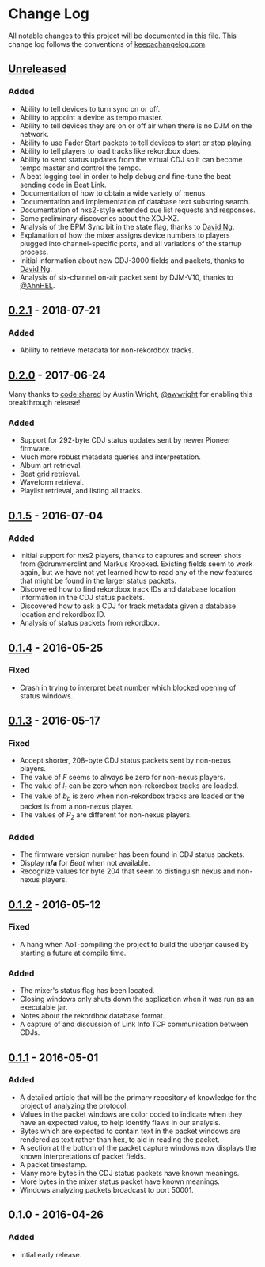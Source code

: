 # Change Log

All notable changes to this project will be documented in this file.
This change log follows the conventions of
[keepachangelog.com](http://keepachangelog.com/).

## [Unreleased][unreleased]

### Added

- Ability to tell devices to turn sync on or off.
- Ability to appoint a device as tempo master.
- Ability to tell devices they are on or off air when there is no DJM
  on the network.
- Ability to use Fader Start packets to tell devices to start or stop
  playing.
- Ability to tell players to load tracks like rekordbox does.
- Ability to send status updates from the virtual CDJ so it can become
  tempo master and control the tempo.
- A beat logging tool in order to help debug and fine-tune the beat
  sending code in Beat Link.
- Documentation of how to obtain a wide variety of menus.
- Documentation and implementation of database text substring search.
- Documentation of nxs2-style extended cue list requests and
  responses.
- Some preliminary discoveries about the XDJ-XZ.
- Analysis of the BPM Sync bit in the state flag, thanks to
  [David Ng](https://github.com/nudge).
- Explanation of how the mixer assigns device numbers to players
  plugged into channel-specific ports, and all variations of the
  startup process.
- Initial information about new CDJ-3000 fields and packets, thanks to
  [David Ng](https://github.com/nudge).
- Analysis of six-channel on-air packet sent by DJM-V10, thanks to
  [@AhnHEL](https://github.com/AhnHEL).

## [0.2.1] - 2018-07-21

### Added

- Ability to retrieve metadata for non-rekordbox tracks.

## [0.2.0] - 2017-06-24

Many thanks to [code shared](https://bitbucket.org/awwright/libpdjl/src)
by Austin Wright, [@awwright](https://github.com/awwright) for enabling
this breakthrough release!

### Added

- Support for 292-byte CDJ status updates sent by newer Pioneer
  firmware.
- Much more robust metadata queries and interpretation.
- Album art retrieval.
- Beat grid retrieval.
- Waveform retrieval.
- Playlist retrieval, and listing all tracks.

## [0.1.5] - 2016-07-04

### Added

- Initial support for nxs2 players, thanks to captures and screen
  shots from @drummerclint and Markus Krooked. Existing fields seem to
  work again, but we have not yet learned how to read any of the new
  features that might be found in the larger status packets.
- Discovered how to find rekordbox track IDs and database location
  information in the CDJ status packets.
- Discovered how to ask a CDJ for track metadata given a database
  location and rekordbox ID.
- Analysis of status packets from rekordbox.

## [0.1.4] - 2016-05-25

### Fixed

- Crash in trying to interpret beat number which blocked opening of
  status windows.

## [0.1.3] - 2016-05-17

### Fixed

- Accept shorter, 208-byte CDJ status packets sent by non-nexus
  players.
- The value of *F* seems to always be zero for non-nexus players.
- The value of *l<sub>1</sub>* can be zero when non-rekordbox tracks
  are loaded.
- The value of *b<sub>b</sub>* is zero when non-rekordbox tracks are
  loaded or the packet is from a non-nexus player.
- The values of *P<sub>2</sub>* are different for non-nexus players.

### Added

- The firmware version number has been found in CDJ status packets.
- Display **n/a** for *Beat* when not available.
- Recognize values for byte 204 that seem to distinguish nexus and
  non-nexus players.

## [0.1.2] - 2016-05-12

### Fixed

- A hang when AoT-compiling the project to build the uberjar caused by
  starting a future at compile time.

### Added

- The mixer's status flag has been located.
- Closing windows only shuts down the application when it was run as
  an executable jar.
- Notes about the rekordbox database format.
- A capture of and discussion of Link Info TCP communication between
  CDJs.

## [0.1.1] - 2016-05-01

### Added

- A detailed article that will be the primary repository of knowledge
  for the project of analyzing the protocol.
- Values in the packet windows are color coded to indicate when they
  have an expected value, to help identify flaws in our analysis.
- Bytes which are expected to contain text in the packet windows are
  rendered as text rather than hex, to aid in reading the packet.
- A section at the bottom of the packet capture windows now displays
  the known interpretations of packet fields.
- A packet timestamp.
- Many more bytes in the CDJ status packets have known meanings.
- More bytes in the mixer status packet have known meanings.
- Windows analyzing packets broadcast to port 50001.

## 0.1.0 - 2016-04-26

### Added

- Intial early release.


[unreleased]: https://github.com/Deep-Symmetry/dysentery/compare/v0.2.1...HEAD
[0.2.1]: https://github.com/Deep-Symmetry/dysentery/compare/v0.2.0...v0.2.1
[0.2.0]: https://github.com/Deep-Symmetry/dysentery/compare/v0.1.5...v0.2.0
[0.1.5]: https://github.com/Deep-Symmetry/dysentery/compare/v0.1.4...v0.1.5
[0.1.4]: https://github.com/Deep-Symmetry/dysentery/compare/v0.1.3...v0.1.4
[0.1.3]: https://github.com/Deep-Symmetry/dysentery/compare/v0.1.2...v0.1.3
[0.1.2]: https://github.com/Deep-Symmetry/dysentery/compare/v0.1.1...v0.1.2
[0.1.1]: https://github.com/Deep-Symmetry/dysentery/compare/v0.1.0...v0.1.1

